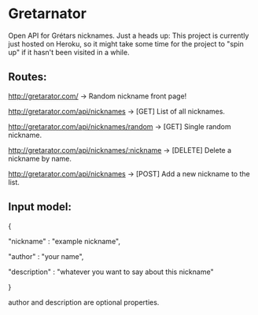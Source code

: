 # Gretarnator
Open API for Grétars nicknames.
Just a heads up: This project is currently just hosted on Heroku, so it might take some time for the project to "spin up" if it hasn't been visited in a while.

## Routes:

http://gretarator.com/ -> Random nickname front page!

http://gretarator.com/api/nicknames  -> [GET] List of all nicknames.

http://gretarator.com/api/nicknames/random  -> [GET] Single random nickname.

http://gretarator.com/api/nicknames/:nickname  -> [DELETE] Delete a nickname by name.

http://gretarator.com/api/nicknames  -> [POST] Add a new nickname to the list.

## Input model:

{

  "nickname" : "example nickname",
  
  "author" : "your name",
  
  "description" : "whatever you want to say about this nickname"
  
}

author and description are optional properties.
